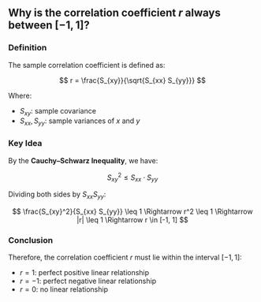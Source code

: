 ## Why is the correlation coefficient $r$ always between $[-1, 1]$?

### Definition
The sample correlation coefficient is defined as:

$$
r = \frac{S_{xy}}{\sqrt{S_{xx} S_{yy}}}
$$

Where:
- $S_{xy}$: sample covariance
- $S_{xx}, S_{yy}$: sample variances of $x$ and $y$

### Key Idea
By the **Cauchy–Schwarz Inequality**, we have:

$$
S_{xy}^2 \leq S_{xx} \cdot S_{yy}
$$

Dividing both sides by $S_{xx} S_{yy}$:

$$
\frac{S_{xy}^2}{S_{xx} S_{yy}} \leq 1
\Rightarrow r^2 \leq 1
\Rightarrow |r| \leq 1
\Rightarrow r \in [-1, 1]
$$

### Conclusion
Therefore, the correlation coefficient $r$ must lie within the interval $[-1, 1]$:
- $r = 1$: perfect positive linear relationship
- $r = -1$: perfect negative linear relationship
- $r = 0$: no linear relationship
